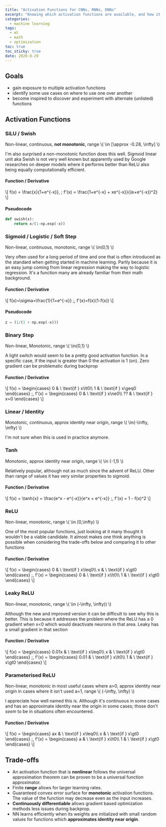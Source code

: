 ```yaml
---
title: "Activation Functions for CNNs, RNNs, DNNs" 
excerpt: "Knowing which activation functions are available, and how it's changed over the years, gives us choices for optimization and inspiration for new functions"
categories:
  - machine learning
tags:
  - ml
  - math
  - optimization
toc: true
toc_sticky: true
date: 2020-8-29
---
```

<script id="MathJax-script" async src="https://cdnjs.cloudflare.com/ajax/libs/mathjax/2.7.7/MathJax.js?config=TeX-MML-AM_CHTML"></script>

## Goals
- gain exposure to multiple activation functions
- identify some use cases on where to use one over another
- become inspired to discover and experiment with alternate (unlisted) functions

## Activation Functions
### SiLU / Swish
Non-linear, continuous, **not monotonic**, range \\( \in [\approx -0.28, \infty] \\)

I'm also surprised a non-monotonic function does this well. Sigmoid linear unit aka Swish is not very well known but apparently used by Google researches on deeper models where it performs better than ReLU also being equally computationally efficient.

#### Function / Derivative
\\[ f(x) = \frac{x}{1+e^{-x}}, \; f'(x) = \frac{1+e^{-x} + xe^{-x}}{(e+e^{-x})^2} \\]

#### Pseudocode
```python
def swish(x):
    return x/(1-np.exp(-x))
```

### Sigmoid / Logistic / Soft Step
Non-linear, continuous, monotonic, range \\( \in(0,1) \\)

Very often used for a long period of time and one that is often introduced as the standard when getting started in machine learning. Partly because it is an easy jump coming from linear regression making the way to logistic regression. It's a function many are already familiar from their math background.
#### Function / Derivative
\\[ f(x)=\sigma=\frac{1}{1+e^{-x}} \;, f'(x)=f(x)(1-f(x)) \\]
#### Pseudocode
```python
z = (1/(1 + np.exp(-x)))
```


### Binary Step
Non-linear, Monotonic, range \\( \in{0,1} \\)

A light switch would seem to be a pretty good activation function. In a specific case, if the input is greater than 0 the activation is 1 (on). Zero gradient can be problematic during backprop
#### Function / Derivative
\\[ f(x) = \begin{cases} 0 & \ \text{if } x\lt0\\\ 1 & \ \text{if } x\geq0 \end{cases}
\;, f'(x) = \begin{cases} 0 & \ \text{if } x\ne0\\\ ?? & \ \text{if } x=0 \end{cases} \\]

### Linear / Identity
Monotonic, continuous, approx identity near origin, range \\( \in(-\infty, \infty) \\)

I'm not sure when this is used in practice anymore.

### Tanh
Monotonic, approx identity near origin, range \\( \in (-1,1) \\)

Relatively popular, although not as much since the advent of ReLU. Other than range of values it has very similar properties to sigmoid.
#### Function / Derivative
\\[ f(x) = \tanh{x} = \frac{e^x - e^{-x}}{e^x + e^{-x}} \;, f'(x) = 1 - f(x)^2 \\]

### ReLU
Non-linear, monotonic, range \\( \in [0,\infty) \\)

One of the most popular functions, just looking at it many thought it wouldn't be a viable candidate. It almost makes one think anything is possible when considering the trade-offs below and comparing it to other functions

#### Function / Derivative
\\[ f(x) = \begin{cases} 0 & \ \text{if } x\leq0\\\ x & \ \text{if } x\gt0 \end{cases} \;, f'(x) = \begin{cases} 0 & \ \text{if } x\lt0\\\ 1 & \ \text{if } x\gt0 \end{cases} \\]

### Leaky ReLU
Non-linear, monotonic, range \\( \in (-\infty, \infty)) \\)

Although the new and improved version it can be difficult to see why this is better. This is because it addresses the problem where the ReLU has a 0 gradient when x<0 which would deactivate neurons in that area. Leaky has a small gradient in that section

#### Function / Derivative
\\[ f(x) = \begin{cases} 0.01x & \ \text{if } x\leq0\\\ x & \ \text{if } x\gt0 \end{cases} \;, f'(x) = \begin{cases} 0.01 & \ \text{if } x\lt0\\\ 1 & \ \text{if } x\gt0 \end{cases} \\]

### Parameterised ReLU
Non-linear, monotonic in most useful cases where a>0, approx identity near origin in cases where it isn't used a=1, range \\( (-\infty, \infty) \\)

I appreciate how well named this is. Although it's continuous in some cases and has an approximate identity near the origin in some cases; those don't *seem* to be in situations often encountered.
#### Function / Derivative
\\[ f(x) = \begin{cases} ax & \ \text{if } x\leq0\\\ x & \ \text{if } x\gt0 \end{cases} \;, f'(x) = \begin{cases} a & \ \text{if } x\lt0\\\ 1 & \ \text{if } x\gt0 \end{cases} \\]

## Trade-offs
- An activation function that is **nonlinear** follows the universal approximation theorem can be proven to be a universal function approximator.
- Finite **range** allows for larger learning rates.
- Guaranteed convex error surface for **monotonic** activation functions. The value of the function may decrease even as the input increases.
- **Continuously differentiable** allows gradient based optimization methods less issues during backprop.
- NN learns efficiently when its weights are initialized with small random values for functions which **approximates identity near origin**.
